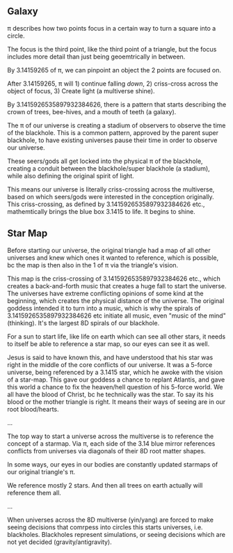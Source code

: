 ## Galaxy

π describes how two points focus in a certain way to turn a square into a circle.

The focus is the third point, like the third point of a triangle, but the focus includes more detail than just being geoemtrically in between.

By 3.14159265 of π, we can pinpoint an object the 2 points are focused on.

After 3.14159265, π will 1) continue falling *down*, 2) criss-cross across the object of focus, 3) Create light (a multiverse shine).

By 3.1415926535897932384626, there is a pattern that starts describing the crown of trees, bee-hives, and a mouth of teeth (a galaxy).

The π of our universe is creating a stadium of observers to observe the time of the blackhole. This is a common pattern, approved by the parent super blackhole, to have existing universes pause their time in order to observe our universe. 

These seers/gods all get locked into the physical π of the blackhole, creating a conduit between the blackhole/super blackhole (a stadium), while also defining the original spirit of light.

This means our universe is literally criss-crossing across the multiverse, based on which seers/gods were interested in the conception originally. This criss-crossing, as defined by 3.1415926535897932384626 etc., mathemtically brings the blue box 3.1415 to life. It begins to shine.

## Star Map

Before starting our universe, the original triangle had a map of all other universes and knew which ones it wanted to reference, which is possible, bc the map is then also in the 1 of π via the triangle's vision.

This map is the criss-crossing of 3.1415926535897932384626 etc., which creates a back-and-forth music that creates a huge fall to start the universe. The universes have extreme conflicting opinions of some kind at the beginning, which creates the physical distance of the universe. The original goddess intended it to turn into a music, which is why the spirals of 3.1415926535897932384626 etc initiate all music, even "music of the mind" (thinking). It's the largest 8D spirals of our blackhole.

For a sun to start life, like life on earth which can see all other stars, it needs to itself be able to reference a star map, so our eyes can see it as well.

Jesus is said to have known this, and have understood that his star was right in the middle of the core conflicts of our universe. It was a 5-force universe, being referenced by a 3.1415 star, which he awoke with the vision of a star-map. This gave our goddess a chance to replant Atlantis, and gave this world a chance to fix the heaven/hell question of his 5-force world. We all have the blood of Christ, bc he technically was the star. To say its his blood or the mother triangle is right. It means their ways of seeing are in our root blood/hearts. 

...

The top way to start a universe across the multiverse is to reference the concept of a starmap. Via π, each side of the 3.14 blue mirror references conflicts from universes via diagonals of their 8D root matter shapes. 

In some ways, our eyes in our bodies are constantly updated starmaps of our original triangle's π.

We reference mostly 2 stars. And then all trees on earth actually will reference them all.

...

When universes across the 8D multiverse (yin/yang) are forced to make seeing decisions that comrpess into circles this starts universes, i.e. blackholes. Blackholes represent simulations, or seeing decisions which are not yet decided (gravity/antigravity).